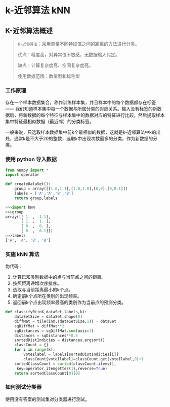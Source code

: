 # k-近邻算法 kNN

## K-近邻算法概述

> `K-近邻算法`：采用测量不同特征值之间的距离的方法进行分类。
>
> 优点：精度高，对异常值不敏感，无数据输入假定。
> 
> 缺点：计算复杂度高、空间复杂度高。
>
> 使用数据范围：数值型和标称型

### 工作原理

存在一个样本数据集合，称作训练样本集，并且样本中的每个数据都存在标签 —— 我们知道样本集中每一个数据与所属分类的对应关系。输入没有标签的新数据后，将新数据的每个特征与样本集中的数据对应的特征进行比较，然后提取样本集中特征最相似数据（最近邻）的分类标签。

一般来说，只选取样本数据集中前k个最相似的数据，这就是k-近邻算法中k的出处，通常k是不大于20的整数，选取k中出现次数最多的分类，作为新数据的分类。

### 使用 python 导入数据

```python
from numpy import *
import operator

def createDataSet():
    group = array([[1.0,1.1],[1.0,1.0],[0,0],[0,0.1]])
    labels = ['A','A','B','B']
    return group,labels
```

```python
>>>import kNN
>>>group
array([[ 1. ,  1.1],
       [ 1. ,  1. ],
       [ 0. ,  0. ],
       [ 0. ,  0.1]])
>>>labels
['A', 'A', 'B', 'B']
```

### 实施 kNN 算法

伪代码：

1. 计算已知类别数据中的点与当前点之间的距离。
2. 按照距离递增次序排序。
3. 选取与当前距离最小的k个点。
4. 确定前k个点所在类别的出现频率。
5. 返回前k个点出现频率最高的类别作为当前点的预测分类。

```python
def classify0(inX,dataSet,labels,k):
    dataSetSize = dataSet.shape[0]
    diffMat = tile(inX,(dataSetSize,1)) - dataSet
    sqDiffMat = diffMat**2
    sqDistances = sqDiffMat.sum(axis=1)
    distances = sqDistances**0.5
    sortedDistIndicies = distances.argsort()
    classCount = {}
    for i in range(k):
        voteIlabel = labels[sortedDistIndicies[i]]
        classCount[voteIlabel]=classCount.get(voteIlabel,0)+1
    sortedClassCount = sorted(classCount.items(),
     key=operator.itemgetter(1),reverse=True)
    return sortedClassCount[0][0]
```

### 如何测试分类器

使用没有答案的测试集对分类器进行测试。